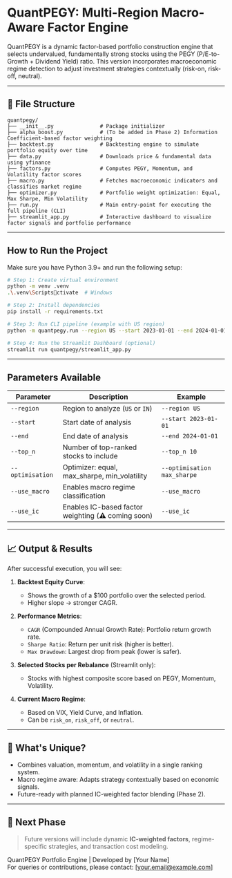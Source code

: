 # QuantPEGY: Multi-Region Macro-Aware Factor Engine

QuantPEGY is a dynamic factor-based portfolio construction engine that selects undervalued, fundamentally strong stocks using the PEGY (P/E-to-Growth + Dividend Yield) ratio. This version incorporates macroeconomic regime detection to adjust investment strategies contextually (risk-on, risk-off, neutral).

---

## 📁 File Structure

```
quantpegy/
├── __init__.py               # Package initializer
├── alpha_boost.py            # (To be added in Phase 2) Information Coefficient-based factor weighting
├── backtest.py               # Backtesting engine to simulate portfolio equity over time
├── data.py                   # Downloads price & fundamental data using yfinance
├── factors.py                # Computes PEGY, Momentum, and Volatility factor scores
├── macro.py                  # Fetches macroeconomic indicators and classifies market regime
├── optimizer.py              # Portfolio weight optimization: Equal, Max Sharpe, Min Volatility
├── run.py                    # Main entry-point for executing the full pipeline (CLI)
├── streamlit_app.py          # Interactive dashboard to visualize factor signals and portfolio performance
```

---

## How to Run the Project

Make sure you have Python 3.9+ and run the following setup:

```bash
# Step 1: Create virtual environment
python -m venv .venv
.\.venv\Scriptsctivate  # Windows

# Step 2: Install dependencies
pip install -r requirements.txt

# Step 3: Run CLI pipeline (example with US region)
python -m quantpegy.run --region US --start 2023-01-01 --end 2024-01-01 --top_n 10 --optimisation max_sharpe --use_macro

# Step 4: Run the Streamlit Dashboard (optional)
streamlit run quantpegy/streamlit_app.py
```

---

## Parameters Available

| Parameter       | Description                                       | Example                |
|----------------|---------------------------------------------------|------------------------|
| `--region`      | Region to analyze (`US` or `IN`)                  | `--region US`          |
| `--start`       | Start date of analysis                            | `--start 2023-01-01`   |
| `--end`         | End date of analysis                              | `--end 2024-01-01`     |
| `--top_n`       | Number of top-ranked stocks to include            | `--top_n 10`           |
| `--optimisation`| Optimizer: equal, max_sharpe, min_volatility      | `--optimisation max_sharpe` |
| `--use_macro`   | Enables macro regime classification               | `--use_macro`          |
| `--use_ic`      | Enables IC-based factor weighting (⚠️ coming soon) | `--use_ic`             |

---

## 📈 Output & Results

After successful execution, you will see:

1. **Backtest Equity Curve**: 
   - Shows the growth of a $100 portfolio over the selected period.
   - Higher slope → stronger CAGR.

2. **Performance Metrics**:
   - `CAGR` (Compounded Annual Growth Rate): Portfolio return growth rate.
   - `Sharpe Ratio`: Return per unit risk (higher is better).
   - `Max Drawdown`: Largest drop from peak (lower is safer).

3. **Selected Stocks per Rebalance** (Streamlit only):
   - Stocks with highest composite score based on PEGY, Momentum, Volatility.

4. **Current Macro Regime**:
   - Based on VIX, Yield Curve, and Inflation.
   - Can be `risk_on`, `risk_off`, or `neutral`.

---

## 🧠 What's Unique?

- Combines valuation, momentum, and volatility in a single ranking system.
- Macro regime aware: Adapts strategy contextually based on economic signals.
- Future-ready with planned IC-weighted factor blending (Phase 2).

---

## 🏁 Next Phase

> Future versions will include dynamic **IC-weighted factors**, regime-specific strategies, and transaction cost modeling.


QuantPEGY Portfolio Engine | Developed by [Your Name]  
For queries or contributions, please contact: [your.email@example.com]
